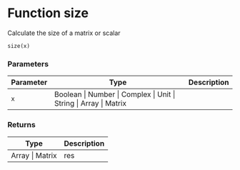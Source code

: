 # Function size

Calculate the size of a matrix or scalar

    size(x)


### Parameters

Parameter | Type | Description
--------- | ---- | -----------
`x` | Boolean &#124; Number &#124; Complex &#124; Unit &#124; String &#124; Array &#124; Matrix | 

### Returns

Type | Description
---- | -----------
Array &#124; Matrix | res




<!-- Note: This file is automatically generated from source code comments. Changes made in this file will be overridden. -->
